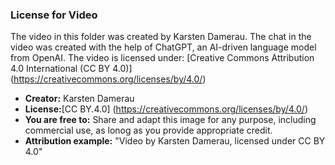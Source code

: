 ### License for Video
The video in this folder was created by Karsten Damerau. The chat in the video was created with the help of ChatGPT, an AI-driven language model from OpenAI. The video is licensed under: [Creative Commons Attribution 4.0 International (CC BY 4.0)] (https://creativecommons.org/licenses/by/4.0/)

- **Creator:** Karsten Damerau
- **License:**[CC BY.4.0] (https://creativecommons.org/licenses/by/4.0/)
- **You are free to:** Share and adapt this image for any purpose, including commercial use, as lonog as you provide appropriate credit.
- **Attribution example:** "Video by Karsten Damerau, licensed under CC BY 4.0"
